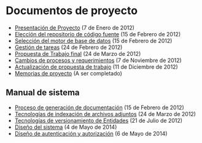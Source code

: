 # Documentos de proyecto

* [Presentación de Proyecto](2012-01-07-Presentacion-Proyecto) (7 de Enero de 2012)
* [Elección del repositorio de código fuente](2012-02-15-Detalles-Repositorio-de-Codigo-Fuente) (15 de Febrero de 2012)
* [Selección del motor de base de datos](2012-02-15-Detalles-Seleccion-Base-de-Datos) (15 de Febrero de 2012)
* [Gestión de tareas](2012-02-24-Detalles-Gestion-de-Tareas) (24 de Febrero de 2012)
* [Propuesta de Trabajo final](2012-03-24-Propuesta-Trabajo) (24 de Marzo de 2012)
* [Cambios de procesos y requerimientos](2012-11-07-Cambios-de-procesos-y-requerimientos) (7 de Noviembre de 2012)
* [Actualización de propuesta de trabajo](2012-12-11-Actualizacion-Propuesta-Trabajo) (11 de Diciembre de 2012)
* [Memorias de proyecto](Memorias-de-Proyecto) (A ser completado)

## Manual de sistema

* [Proceso de generación de documentación](2012-02-15-Generacion-de-la-Documentacion) (15 de Febrero de 2012)
* [Tecnologías de indexación de archivos adjuntos](2012-03-24-Indexacion-archivos-adjuntos) (24 de Marzo de 2012)
* [Tecnologías de versionamiento de Entidades](2012-07-21-Historial-de-Cambios-de-Entidades) (21 de Julio de 2012)
* [Diseño del sistema](2014-05-04-Diseno-de-sistema) (4 de Mayo de 2014)
* [Diseño de autenticación y autorización](2014-05-06-Diseno-autenticacion-y-autorizacion) (6 de Mayo de 2014)